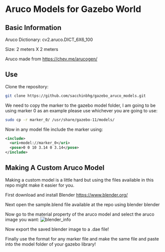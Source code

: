 # Aruco Models for Gazebo World

## Basic Information

Aruco Dictionary: cv2.aruco.DICT_6X6_100

Size: 2 meters X 2 meters

Aruco made from https://chev.me/arucogen/

## Use

Clone the repository:
```bash
git clone https://github.com/sacchinbhg/gazebo_aruco_models.git
```

We need to copy the marker to the gazebo model folder, I am going to be using marker 0 as an example please use whichever you are going to use:
```bash
sudo cp -r marker_0/ /usr/share/gazebo-11/models/
```

Now in any model file include the marker using:
```xml
<include>
  <uri>model://marker_0</uri>
  <pose>0 0 10 3.14 0 3.14</pose>
</include>
```
## Making A Custom Aruco Model

Making a custom model is a little hard but using the files available in this repo might make it easier for you.

First download and install Blender https://www.blender.org/

Next open the sample.blend file available at the repo using blender blender

Now go to the material property of the aruco model and select the aruco image you want:
![blender_info](https://github.com/sacchinbhg/gazebo_aruco_models/assets/61612220/5c4ef22b-4046-4284-b04b-7d0fb771d99f)

Now export the saved blender image to a .dae file!

Finally use the format for any marker file and make the same file and paste into the model folder of your gazebo library!
